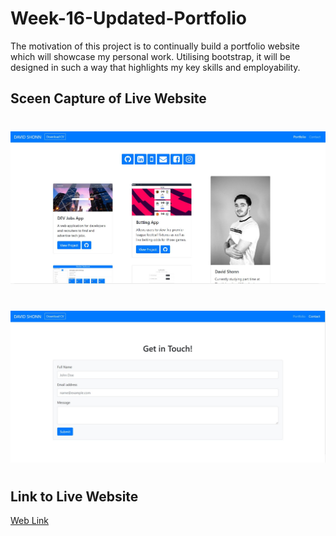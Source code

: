 # Week-16-Updated-Portfolio

The motivation of this project is to continually build a portfolio website which will showcase my personal work. Utilising bootstrap, it will be designed in such a way that highlights my key skills and employability.

## Sceen Capture of Live Website
#

![WebPage ScreenCapture](./Assets\Porfolio-Capture.JPG "Portfolio Page Capture")
#
![WebPage ScreenCapture](./Assets\Contact-capture.JPG "Contact Page Capture")

#
## Link to Live Website

[Web Link](https://davidlshonn.github.io/week-16-portfolio-update/ "My Portfolio")